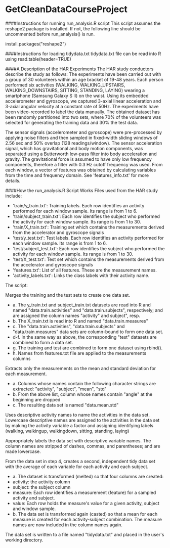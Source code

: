 # GetCleanDataCourseProject
####Instructions for running run_analysis.R script
This script assumes the reshape2 package is installed. If not, the following line should be uncommented before run_analysis() is run.

install.packages("reshape2")

####Instructions for loading tidydata.txt
tidydata.txt file can be read into R using read.table(header=TRUE)

####A Description of the HAR Experiments
The HAR study conductors describe the study as follows:
The experiments have been carried out with a group of 30 volunteers within an age bracket of 19-48 years. Each person performed six activities (WALKING, WALKING_UPSTAIRS, WALKING_DOWNSTAIRS, SITTING, STANDING, LAYING) wearing a smartphone (Samsung Galaxy S II) on the waist. Using its embedded accelerometer and gyroscope, we captured 3-axial linear acceleration and 3-axial angular velocity at a constant rate of 50Hz. The experiments have been video-recorded to label the data manually. The obtained dataset has been randomly partitioned into two sets, where 70% of the volunteers was selected for generating the training data and 30% the test data. 

The sensor signals (accelerometer and gyroscope) were pre-processed by applying noise filters and then sampled in fixed-width sliding windows of 2.56 sec and 50% overlap (128 readings/window). The sensor acceleration signal, which has gravitational and body motion components, was separated using a Butterworth low-pass filter into body acceleration and gravity. The gravitational force is assumed to have only low frequency components, therefore a filter with 0.3 Hz cutoff frequency was used. From each window, a vector of features was obtained by calculating variables from the time and frequency domain. See 'features_info.txt' for more details.

####How the run_analysis.R Script Works
Files used from the HAR study include:
- 'train/y_train.txt': Training labels. Each row identifies an activity performed for each window sample. Its range is from 1 to 6.
- 'train/subject_train.txt': Each row identifies the subject who performed the activity for each window sample. Its range is from 1 to 30. 
- 'train/X_train.txt': Training set which contains the measurements derived from the accelerator and gyroscope signals
- 'test/y_test.txt': Test labels. Each row identifies an activity performed for each window sample. Its range is from 1 to 6.
- 'test/subject_test.txt': Each row identifies the subject who performed the activity for each window sample. Its range is from 1 to 30. 
- 'test/X_test.txt': Test set which contains the measurements derived from the accelerator and gyroscope signals
- 'features.txt': List of all features. These are the measurement names.
- 'activity_labels.txt': Links the class labels with their activity name.

The script:

Merges the training and the test sets to create one data set.
* a. The y_train.txt and subject_train.txt datasets are read into R and named "data.train.activities" and "data.train.subjects", respectively; and are assigned the column names "activity" and subject", resp.  		
* b. The X_train.txt is read into R and named "data.train.measures"  
* c. The "data.train.activities", "data.train.subjects" and "data.train.measures" data sets are column-bound to form one data set.
* d-f. In the same way as above, the corresponding "test" datasets are combined to form a data set.
* g. The training and test are combined to form one dataset using rbind().
* h. Names from features.txt file are applied to the measurements columns 

Extracts only the measurements on the mean and standard deviation for each measurement. 
* a. Columns whose names contain the following character strings are extracted: "activity", "subject", "mean", "std"
* b. From the above list, column whose names  contain "angle" at the beginning are dropped
* c. The resulting data set is named "data.mean.std" 

Uses descriptive activity names to name the activities in the data set. 
Lowercase descriptive names are assigned to the activities in the data set by making the activity variable a factor and assigning identifying labels (walking, walkingup, walkingdown, sitting, standing, laying)

Appropriately labels the data set with descriptive variable names. 
The column names are stripped of dashes, commas, and parentheses; and are made lowercase. 

From the data set in step 4, creates a second, independent tidy data set with the average of each variable for each activity and each subject.
* a. The dataset is transformed (melted) so that four columns are created:
*   activity: the activity column
*   subject: the subject column
*   measure: Each row identifies a measurement (feature) for a sampled activity and subject.
*   value: Each row holds the measure's value for a given activity, subject and window sample. 
* b. The data set is transformed again (casted) so that a mean for each measure is created for each activity-subject combination. The measure names are now included in the column names again.

The data set is written to a file named "tidydata.txt" and placed in the user's working directory.